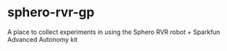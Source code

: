 # sphero-rvr-gp

A place to collect experiments in using the Sphero RVR robot + Sparkfun Advanced Autonomy kit
